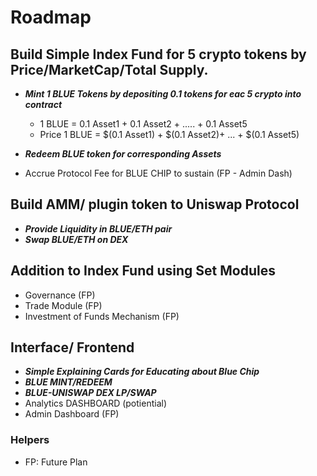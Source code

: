 # Roadmap

## Build Simple Index Fund for 5 crypto tokens by Price/MarketCap/Total Supply.
- ***Mint 1 BLUE Tokens by depositing 0.1 tokens for eac 5 crypto into contract***
    - 1 BLUE = 0.1 Asset1 + 0.1 Asset2 + ..... + 0.1 Asset5
    - Price 1 BLUE = $(0.1 Asset1) + $(0.1 Asset2)+ ... + $(0.1 Asset5)

- ***Redeem BLUE token for corresponding Assets***
- Accrue Protocol Fee for BLUE CHIP to sustain (FP - Admin Dash)



## Build AMM/ plugin token to Uniswap Protocol
- ***Provide Liquidity in BLUE/ETH pair***
- ***Swap BLUE/ETH on DEX***


## Addition to Index Fund using Set Modules
- Governance (FP)
- Trade Module (FP)
- Investment of Funds Mechanism (FP)


## Interface/ Frontend
- ***Simple Explaining Cards for Educating about Blue Chip***
- ***BLUE MINT/REDEEM***
- ***BLUE-UNISWAP DEX LP/SWAP***
- Analytics DASHBOARD (potiential)
- Admin Dashboard (FP)









### Helpers
- FP: Future Plan
